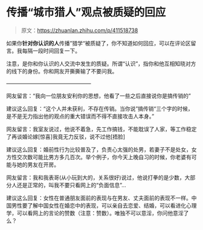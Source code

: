 # 传播“城市猎人”观点被质疑的回应

> 原文：<https://zhuanlan.zhihu.com/p/411518738>

如果你**针对你认识的人**传播”猎学“被质疑了，你不知道如何回应，可以在评论区留言。我每隔一段时间回复一下。

注意，是你和你认识的人交流中发生的质疑。所谓“认识”，指你和他互相知晓对方的线下的身份。你和网友开撕撕输了不要问我。

————————————————

网友留言：“我向一位朋友安利你的思想，他看了一些之后直接说你是搞传销的”

建议这么回复：“这个人并未获利，不存在传销。当你说”搞传销“三个字的时候，是不是无力指出他的观点的重大错误而不得不直接攻击人本身。”

网友留言：我室友说过，他说不着急，先工作搞钱，不能耽误了人家，等工作稳定了再谈婚论嫁[惊喜]我竟无力反驳，说不过他[捂脸]

建议这么回复：婚前性行为比较普及了，负责心太强的处男，若妻子不是处女，女方性交次数可能比男方多几百次。举个例子，你今天上晚自习的时候，你老婆有可能与她的男友在开房。

网友留言：我和我表哥(从小玩到大的，关系很好)说过，他说打拳的是少数，大部分人还是正常的，叫我不要只看网上的“负面信息”...

建议这么回复：女性在普通朋友面前的表现与在男友、丈夫面前的表现不一样。中国男性要了解中国女性在婚恋中的表现，可以亲自去恋爱、结婚，可以看进化心理学，可以看网上的言论的赞数（注意：赞数）。唯独不可以意淫，你问他意淫了么？